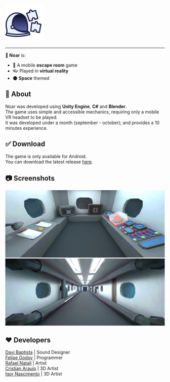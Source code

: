 <img src="https://github.com/felipegodoyf/noar/blob/master/Assets/Sprites/Icon%201024x1024.png?raw=true" width="120px">

***

**:rocket: Noar** is:<br>
- :iphone: A mobile **escape room** game<br>
- :eyeglasses: Played in **virtual reality**<br>
-   :new_moon: **Space** themed

## :blue_book: About
Noar was developed using **Unity Engine**, **C#** and **Blender**.<br>
The game uses simple and accessible mechanics, requiring only a mobile VR headset to be played.<br>
It was developed under a month (september - october); and provides a 10 minutes experience.

## :white_check_mark: Download
The game is only available for Android.<br>
You can download the latest release [here](https://github.com/felipegodoyf/noar/releases/).

## :camera: Screenshots
<img src="https://github.com/felipegodoyf/noar/blob/master/Assets/Publishing%20Assets/screenshot_0.jpg?raw=true" width="650px">
<img src="https://github.com/felipegodoyf/noar/blob/master/Assets/Publishing%20Assets/screenshot_1.jpg?raw=true" width="650px">

## :heart: Developers
<a href="https://www.linkedin.com/in/davi-baptista/" target="_blank">Davi Baptista</a> | Sound Designer<br>
<a href="https://www.linkedin.com/in/felipegodoyfidelis/" target="_blank">Felipe Godoy</a> | Programmer<br>
<a href="https://www.linkedin.com/in/rafael-natali-6b3480bb/" target="_blank">Rafael Natali</a> | Artist<br>
<a href="https://www.linkedin.com/in/cristian-araujo-alves-faria-884ab1199/" target="_blank">Cristian Araujo</a> | 3D Artist<br>
<a href="https://www.linkedin.com/in/igor-nascimento10/" target="_blank">Igor Nascimento</a> | 3D Artist
